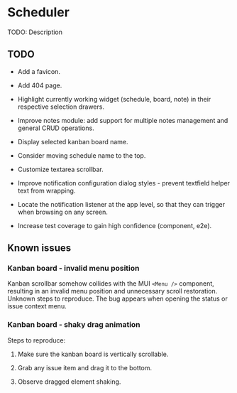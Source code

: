 # Scheduler

TODO: Description

## TODO

- Add a favicon.

- Add 404 page.

- Highlight currently working widget (schedule, board, note) in their respective selection drawers.

- Improve notes module: add support for multiple notes management and general CRUD operations.

- Display selected kanban board name.

- Consider moving schedule name to the top.

- Customize textarea scrollbar.

- Improve notification configuration dialog styles - prevent textfield helper text from wrapping.

- Locate the notification listener at the app level, so that they can trigger when browsing on any screen.

- Increase test coverage to gain high confidence (component, e2e).

## Known issues

### Kanban board - invalid menu position

Kanban scrollbar somehow collides with the MUI `<Menu />` component, resulting in an invalid menu position and unnecessary scroll restoration. Unknown steps to reproduce. The bug appears when opening the status or issue context menu.

### Kanban board - shaky drag animation

Steps to reproduce:

1. Make sure the kanban board is vertically scrollable.

2. Grab any issue item and drag it to the bottom.

3. Observe dragged element shaking.
